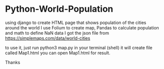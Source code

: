 # Python-World-Population
using django to create HTML page that shows population of the cities around the world
I use Folium to create map, Pandas to calculate population and math to define NaN data
I got the json file from https://simplemaps.com/data/world-cities

to use it, just run python3 map.py in your terminal (shell)
it will create file called Map1.html
you can open Map1.html for result.

Thanks
